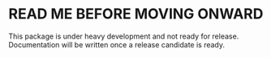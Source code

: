 # READ ME BEFORE MOVING ONWARD
This package is under heavy development and not ready for release. Documentation will be written once a release candidate is ready. 

